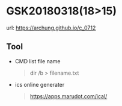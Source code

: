 # GSK20180318(18>15)

url: https://archung.github.io/c_0712

## Tool

* CMD list file name
    > dir /b > filename.txt

* ics online generater
    > https://apps.marudot.com/ical/